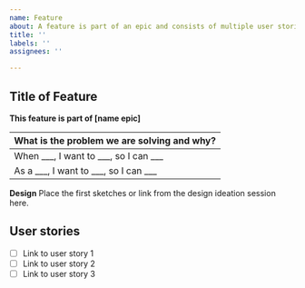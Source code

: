 ```yaml
---
name: Feature
about: A feature is part of an epic and consists of multiple user stories
title: ''
labels: ''
assignees: ''

---
```


## Title of Feature
**This feature is part of [name epic]**

| **What is the problem we are solving and why?**  |
| ------------- |
| When ___, I want to ___, so I can ___  | 
| As a ___, I want to ___, so I can ___  | 

**Design**
Place the first sketches or link from the design ideation session here.

## User stories
- [ ] Link to user story 1
- [ ] Link to user story 2
- [ ] Link to user story 3
